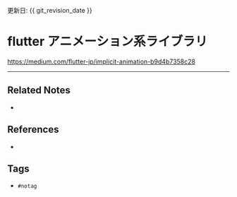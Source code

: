 更新日: {{ git_revision_date }}

# flutter アニメーション系ライブラリ
https://medium.com/flutter-jp/implicit-animation-b9d4b7358c28

---
## Related Notes
- 

## References
- 

## Tags
- `#notag`